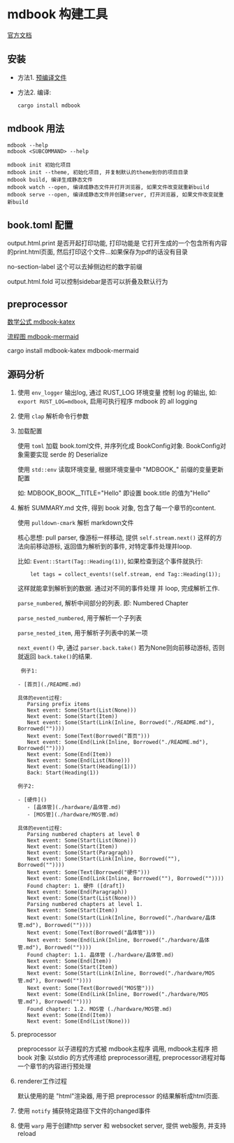 # mdbook 构建工具

[官方文档](https://rust-lang.github.io/mdBook/index.html)

## 安装

- 方法1. [预编译文件](https://github.com/rust-lang/mdBook/releases)
- 方法2. 编译:

   ``` cargo install mdbook ```

## mdbook 用法

    mdbook --help
    mdbook <SUBCOMMAND> --help

    mdbook init 初始化项目
    mdbook init --theme, 初始化项目, 并复制默认的theme到你的项目目录
    mdbook build, 编译生成静态文件
    mdbook watch --open, 编译成静态文件并打开浏览器, 如果文件改变就重新build
    mdbook serve --open, 编译成静态文件并创建server, 打开浏览器, 如果文件改变就重新build

## book.toml 配置

output.html.print 是否开起打印功能, 打印功能是 它打开生成的一个包含所有内容的print.html页面, 然后打印这个文件...如果保存为pdf的话没有目录

no-section-label 这个可以去掉侧边栏的数字前缀

output.html.fold 可以控制sidebar是否可以折叠及默认行为

## preprocessor

[数学公式 mdbook-katex](https://github.com/lzanini/mdbook-katex)

[流程图 mdbook-mermaid](https://github.com/badboy/mdbook-mermaid)

cargo install mdbook-katex mdbook-mermaid

## 源码分析

1. 使用 `` env_logger `` 输出log, 通过 RUST_LOG 环境变量 控制 log 的输出, 如: `` export RUST_LOG=mdbook ``, 启用可执行程序 mdbook 的 all logging

2. 使用 `` clap `` 解析命令行参数

3. 加载配置

   使用 `` toml `` 加载 book.toml文件, 并序列化成 BookConfig对象. BookConfig对象需要实现 serde 的 Deserialize

   使用 `` std::env `` 读取环境变量, 根据环境变量中 "MDBOOK_" 前缀的变量更新配置

   如: MDBOOK_BOOK__TITLE="Hello" 即设置 book.title 的值为"Hello"

4. 解析 SUMMARY.md 文件, 得到 book 对象, 包含了每一个章节的content.

   使用 `` pulldown-cmark `` 解析 markdown文件

   核心思想: pull parser, 像游标一样移动, 提供 `` self.stream.next() `` 这样的方法向前移动游标, 返回值为解析到的事件, 对特定事件处理并loop.

   比如: `` Event::Start(Tag::Heading(1)) ``, 如果检查到这个事件就执行:
   ```
       let tags = collect_events!(self.stream, end Tag::Heading(1));
   ```

   这样就能拿到解析到的数据. 通过对不同的事件处理 并 loop, 完成解析工作.

   `` parse_numbered ``, 解析中间部分的列表. 即: Numbered Chapter

   `` parse_nested_numbered ``, 用于解析一个子列表

   `` parse_nested_item ``, 用于解析子列表中的某一项

   `` next_event() `` 中, 通过 `` parser.back.take() `` 若为None则向前移动游标, 否则就返回 `` back.take() ``的结果.


   ```
    例子1:

   - [首页](./README.md)

   具体的event过程:
      Parsing prefix items
      Next event: Some(Start(List(None)))
      Next event: Some(Start(Item))
      Next event: Some(Start(Link(Inline, Borrowed("./README.md"), Borrowed(""))))
      Next event: Some(Text(Borrowed("首页")))
      Next event: Some(End(Link(Inline, Borrowed("./README.md"), Borrowed(""))))
      Next event: Some(End(Item))
      Next event: Some(End(List(None)))
      Next event: Some(Start(Heading(1)))
      Back: Start(Heading(1))

   例子2:

   - [硬件]()
      - [晶体管](./hardware/晶体管.md)
      - [MOS管](./hardware/MOS管.md)

   具体的event过程:
      Parsing numbered chapters at level 0
      Next event: Some(Start(List(None)))
      Next event: Some(Start(Item))
      Next event: Some(Start(Paragraph))
      Next event: Some(Start(Link(Inline, Borrowed(""), Borrowed(""))))
      Next event: Some(Text(Borrowed("硬件")))
      Next event: Some(End(Link(Inline, Borrowed(""), Borrowed(""))))
      Found chapter: 1. 硬件 ([draft])
      Next event: Some(End(Paragraph))
      Next event: Some(Start(List(None)))
      Parsing numbered chapters at level 1.
      Next event: Some(Start(Item))
      Next event: Some(Start(Link(Inline, Borrowed("./hardware/晶体管.md"), Borrowed(""))))
      Next event: Some(Text(Borrowed("晶体管")))
      Next event: Some(End(Link(Inline, Borrowed("./hardware/晶体管.md"), Borrowed(""))))
      Found chapter: 1.1. 晶体管 (./hardware/晶体管.md)
      Next event: Some(End(Item))
      Next event: Some(Start(Item))
      Next event: Some(Start(Link(Inline, Borrowed("./hardware/MOS管.md"), Borrowed(""))))
      Next event: Some(Text(Borrowed("MOS管")))
      Next event: Some(End(Link(Inline, Borrowed("./hardware/MOS管.md"), Borrowed(""))))
      Found chapter: 1.2. MOS管 (./hardware/MOS管.md)
      Next event: Some(End(Item))
      Next event: Some(End(List(None)))
   ```

5. preprocessor

   preprocessor 以子进程的方式被 mdbook主程序 调用, mdbook主程序 把 book 对象 以stdio 的方式传递给 preprocessor进程, preprocessor进程对每一个章节的内容进行预处理

6. renderer工作过程

   默认使用的是 "html"渲染器, 用于把 preprocessor 的结果解析成html页面.

7. 使用 `` notify `` 捕获特定路径下文件的changed事件

8. 使用 `` warp `` 用于创建http server 和 websocket server, 提供 web服务, 并支持 reload
